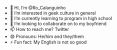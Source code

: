 - 👋 Hi, I’m @Ro_Calanguinho
- 👀 I’m interested in geek culture in general
- 🌱 I’m currently learning to program in high school
- 💞️ I’m looking to collaborate on to my boyfriend
- 📫 How to reach me? Twitter
- 😄 Pronouns: He/him and they/them
- ⚡ Fun fact: My English is not so good

<!---
Ro-Calanguinho/Ro-Calanguinho is a ✨ special ✨ repository because its `README.md` (this file) appears on your GitHub profile.
You can click the Preview link to take a look at your changes.
--->
